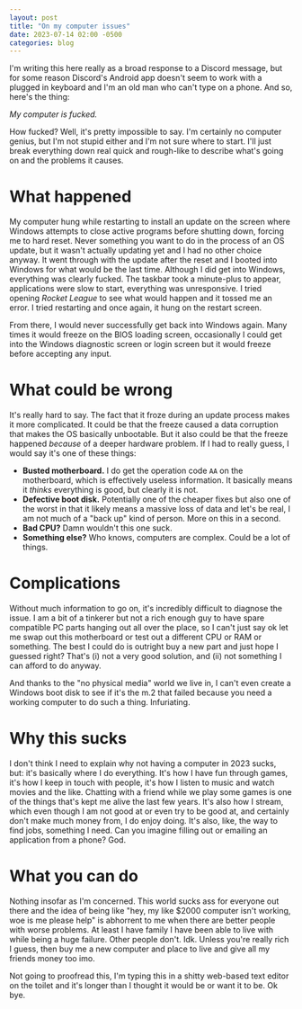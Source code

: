 ```yaml
---
layout: post
title: "On my computer issues"
date: 2023-07-14 02:00 -0500
categories: blog
---
```

I'm writing this here really as a broad response to a Discord message, but for some reason Discord's Android app doesn't seem to work with a plugged in keyboard and I'm an old man who can't type on a phone. And so, here's the thing:

_My computer is fucked._

How fucked? Well, it's pretty impossible to say. I'm certainly no computer genius, but I'm not stupid either and I'm not sure where to start. I'll just break everything down real quick and rough-like to describe what's going on and the problems it causes.

# What happened
My computer hung while restarting to install an update on the screen where Windows attempts to close active programs before shutting down, forcing me to hard reset. Never something you want to do in the process of an OS update, but it wasn't actually updating yet and I had no other choice anyway. It went through with the update after the reset and I booted into Windows for what would be the last time. Although I did get into Windows, everything was clearly fucked. The taskbar took a minute-plus to appear, applications were slow to start, everything was unresponsive. I tried opening _Rocket League_ to see what would happen and it tossed me an error. I tried restarting and once again, it hung on the restart screen.

From there, I would never successfully get back into Windows again. Many times it would freeze on the BIOS loading screen, occasionally I could get into the Windows diagnostic screen or login screen but it would freeze before accepting any input.

# What could be wrong
It's really hard to say. The fact that it froze during an update process makes it more complicated. It could be that the freeze caused a data corruption that makes the OS basically unbootable. But it also could be that the freeze happened _because_ of a deeper hardware problem. If I had to really guess, I would say it's one of these things:

- **Busted motherboard.** I do get the operation code `AA` on the motherboard, which is effectively useless information. It basically means it _thinks_ everything is good, but clearly it is not.
- **Defective boot disk.** Potentially one of the cheaper fixes but also one of the worst in that it likely means a massive loss of data and let's be real, I am not much of a "back up" kind of person. More on this in a second.
- **Bad CPU?** Damn wouldn't this one suck.
- **Something else?** Who knows, computers are complex. Could be a lot of things.

# Complications
Without much information to go on, it's incredibly difficult to diagnose the issue. I am a bit of a tinkerer but not a rich enough guy to have spare compatible PC parts hanging out all over the place, so I can't just say ok let me swap out this motherboard or test out a different CPU or RAM or something. The best I could do is outright buy a new part and just hope I guessed right? That's (i) not a very good solution, and (ii) not something I can afford to do anyway.

And thanks to the "no physical media" world we live in, I can't even create a Windows boot disk to see if it's the m.2 that failed because you need a working computer to do such a thing. Infuriating.

# Why this sucks
I don't think I need to explain why not having a computer in 2023 sucks, but: it's basically where I do everything. It's how I have fun through games, it's how I keep in touch with people, it's how I listen to music and watch movies and the like. Chatting with a friend while we play some games is one of the things that's kept me alive the last few years. It's also how I stream, which even though I am not good at or even try to be good at, and certainly don't make much money from, I do enjoy doing. It's also, like, the way to find jobs, something I need. Can you imagine filling out or emailing an application from a phone? God.

# What you can do
Nothing insofar as I'm concerned. This world sucks ass for everyone out there and the idea of being like "hey, my like $2000 computer isn't working, woe is me please help" is abhorrent to me when there are better people with worse problems. At least I have family I have been able to live with while being a huge failure. Other people don't. Idk. Unless you're really rich I guess, then buy me a new computer and place to live and give all my friends money too imo.

Not going to proofread this, I'm typing this in a shitty web-based text editor on the toilet and it's longer than I thought it would be or want it to be. Ok bye.
